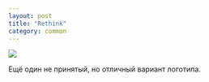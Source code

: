 ```yaml
---
layout: post
title: "Rethink"
category: common
---
```

![](https://pics.livejournal.com/quillcraft/pic/001qseez)

Ещё один не принятый, но отличный вариант логотипа.

